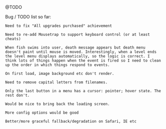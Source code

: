 @TODO

Bug / TODO list so far:

    Need to fix "All upgrades purchased" achievement

    Need to re-add Mousetrap to support keyboard control (or at least cheats)

    When fish swims into user, death message appears but death menu doesn't paint until mouse is moved. Interestingly, when a level ends the level menu displays automatically, so the logic is correct. I think lots of things happen when the event is fired so I need to clean up the order in which things respond to events.

    On first load, image background etc don't render.

    Need to remove capital letters from filenames.

    Only the last button in a menu has a cursor: pointer; hover state. The rest don't.

    Would be nice to bring back the loading screen.

    More config options would be good

    Better/more graceful fallback/degradation on Safari, IE etc